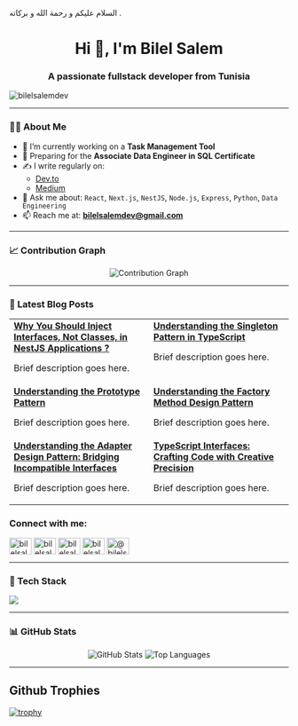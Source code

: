 السلام عليكم و رحمة الله و بركاته . 
<h1 align="center">Hi 👋, I'm Bilel Salem</h1>
<h3 align="center">A passionate fullstack developer from Tunisia</h3>

<p align="left"> <img src="https://komarev.com/ghpvc/?username=bilelsalemdev&label=Profile%20views&color=0e75b6&style=flat" alt="bilelsalemdev" /> </p>

---

### 👨‍💻 About Me

- 🔭 I’m currently working on a **Task Management Tool**
- 🎯 Preparing for the **Associate Data Engineer in SQL Certificate**
- ✍️ I write regularly on:
  - [Dev.to](https://dev.to/bilelsalemdev)
  - [Medium](https://medium.com/@bilelsalemdev)
- 💬 Ask me about:
  `React`, `Next.js`, `NestJS`, `Node.js`, `Express`, `Python`, `Data Engineering`
- 📫 Reach me at: **bilelsalemdev@gmail.com**

---

### 📈 Contribution Graph

<p align="center">
  <img src="https://github-readme-activity-graph.vercel.app/graph?username=bilelsalemdev&bg_color=1a1b27&color=9f9f9f&line=4c8eda&point=ffffff&area=true&hide_border=true" alt="Contribution Graph" />
</p>

---

### 📝 Latest Blog Posts
<!-- BLOG-POST-LIST:START -->
<table><tr><td width="50%" valign="top"><strong><a href="https://github.com/bilelsalemdev/one-hundred-articles/blob/main/Why%20You%20Should%20Inject%20Interfaces%2C%20Not%20Classes%2C%20in%20NestJS%20Applications%20%3F.md">Why You Should Inject Interfaces, Not Classes, in NestJS Applications ?</a></strong><br/><p>Brief description goes here.</p></td><td width="50%" valign="top"><strong><a href="https://github.com/bilelsalemdev/one-hundred-articles/blob/main/Understanding%20the%20Singleton%20Pattern%20in%20TypeScript.md">Understanding the Singleton Pattern in TypeScript</a></strong><br/><p>Brief description goes here.</p></td></tr><tr><td width="50%" valign="top"><strong><a href="https://github.com/bilelsalemdev/one-hundred-articles/blob/main/Understanding%20the%20Prototype%20Pattern.md">Understanding the Prototype Pattern</a></strong><br/><p>Brief description goes here.</p></td><td width="50%" valign="top"><strong><a href="https://github.com/bilelsalemdev/one-hundred-articles/blob/main/Understanding%20the%20Factory%20Method%20Design%20Pattern.md">Understanding the Factory Method Design Pattern</a></strong><br/><p>Brief description goes here.</p></td></tr><tr><td width="50%" valign="top"><strong><a href="https://github.com/bilelsalemdev/one-hundred-articles/blob/main/Understanding%20the%20Adapter%20Design%20Pattern%3A%20Bridging%20Incompatible%20Interfaces.md">Understanding the Adapter Design Pattern: Bridging Incompatible Interfaces</a></strong><br/><p>Brief description goes here.</p></td><td width="50%" valign="top"><strong><a href="https://github.com/bilelsalemdev/one-hundred-articles/blob/main/TypeScript%20Interfaces%3A%20Crafting%20Code%20with%20Creative%20Precision.md">TypeScript Interfaces: Crafting Code with Creative Precision</a></strong><br/><p>Brief description goes here.</p></td></tr><tr></tr></table>
<!-- BLOG-POST-LIST:END -->

<h3 align="left">Connect with me:</h3>
<p align="left">
<a href="https://dev.to/bilelsalemdev" target="blank"><img align="center" src="https://github.com/bilelsalemdev/bilelsalemdev/assets/70206023/1d5c6afb-6a6f-400e-b699-d4583828a063" alt="bilelsalemdev" height="30" width="40" /></a>
<a href="https://twitter.com/bilelsalemdev" target="blank"><img align="center" src="https://raw.githubusercontent.com/rahuldkjain/github-profile-readme-generator/master/src/images/icons/Social/twitter.svg" alt="bilelsalemdev" height="30" width="40" /></a>
<a href="https://linkedin.com/in/bilelsalemdev" target="blank"><img align="center" src="https://raw.githubusercontent.com/rahuldkjain/github-profile-readme-generator/master/src/images/icons/Social/linked-in-alt.svg" alt="bilelsalemdev" height="30" width="40" /></a>
<a href="https://stackoverflow.com/users/bilelsalem" target="blank"><img align="center" src="https://raw.githubusercontent.com/rahuldkjain/github-profile-readme-generator/master/src/images/icons/Social/stack-overflow.svg" alt="bilelsalem" height="30" width="40" /></a>
<a href="https://medium.com/@bilelsalemdev" target="blank"><img align="center" src="https://raw.githubusercontent.com/rahuldkjain/github-profile-readme-generator/master/src/images/icons/Social/medium.svg" alt="@bilelsalemdev" height="30" width="40" /></a>
</p>

---

### 🧠 Tech Stack

<p align="left">
  <img src="https://skillicons.dev/icons?i=ts,js,react,nextjs,nodejs,nestjs,express,python,html,css,sass,tailwind,django,vue,mongodb,postgres,mysql,sqlite,redis,docker,git,redux,graphql,figma,jest,postman,grafana" />
</p>

---

### 📊 GitHub Stats

<p align="center">
  <img src="https://github-readme-stats.vercel.app/api?username=bilelsalemdev&show_icons=true&theme=tokyonight" alt="GitHub Stats" />
  <img src="https://github-readme-stats.vercel.app/api/top-langs/?username=bilelsalemdev&layout=compact&theme=tokyonight" alt="Top Languages" />
</p>

---

## Github Trophies
[![trophy](https://github-profile-trophy.vercel.app/?username=bilelsalemdev&theme=radical)](https://github.com/braiekhazem/github-profile-trophy)
